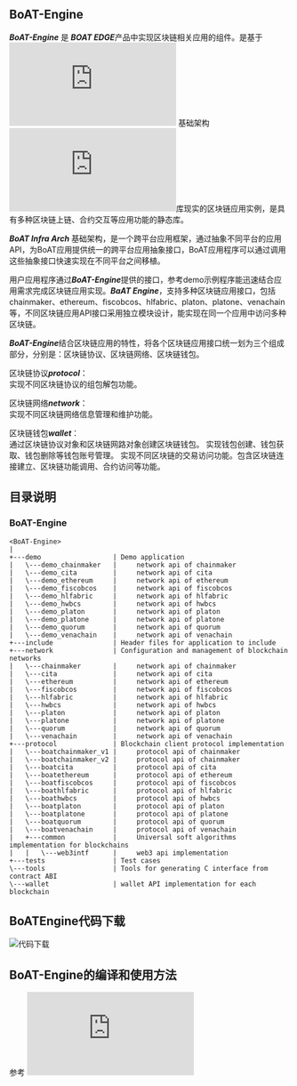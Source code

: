 ## BoAT-Engine

***BoAT-Engine*** 是 ***BOAT EDGE***产品中实现区块链相关应用的组件。是基于![***BoAT Infra Arch***](https://github.com/phengao/hello-world/blob/master/docs/BoAT_Overall_Design_cn.md) 基础架构![***BoAT-SupportLayer***](https://github.com/aitos-io/BoAT-SupportLayer/blob/main/README_cn.md)库现实的区块链应用实例，是具有多种区块链上链、合约交互等应用功能的静态库。

***BoAT Infra Arch*** 基础架构，是一个跨平台应用框架，通过抽象不同平台的应用API，为BoAT应用提供统一的跨平台应用抽象接口，BoAT应用程序可以通过调用这些抽象接口快速实现在不同平台之间移植。

用户应用程序通过***BoAT-Engine***提供的接口，参考demo示例程序能迅速结合应用需求完成区块链应用实现。***BaAT Engine***，支持多种区块链应用接口，包括chainmaker、ethereum、fiscobcos、hlfabric、platon、platone、venachain  等，不同区块链应用API接口采用独立模块设计，能实现在同一个应用中访问多种区块链。

***BoAT-Engine***结合区块链应用的特性，将各个区块链应用接口统一划为三个组成部分，分别是：区块链协议、区块链网络、区块链钱包。

区块链协议***protocol***：  
  实现不同区块链协议的组包解包功能。

区块链网络***network***：  
  实现不同区块链网络信息管理和维护功能。

区块链钱包***wallet***：  
  通过区块链协议对象和区块链网路对象创建区块链钱包。
  实现钱包创建、钱包获取、钱包删除等钱包账号管理。
  实现不同区块链的交易访问功能。包含区块链连接建立、区块链功能调用、合约访问等功能。

## 目录说明
### BoAT-Engine
```
<BoAT-Engine>
|
+---demo                  | Demo application
|   \---demo_chainmaker   |     network api of chainmaker
|   \---demo_cita         |     network api of cita
|   \---demo_ethereum     |     network api of ethereum
|   \---demo_fiscobcos    |     network api of fiscobcos
|   \---demo_hlfabric     |     network api of hlfabric
|   \---demo_hwbcs        |     network api of hwbcs
|   \---demo_platon       |     network api of platon
|   \---demo_platone      |     network api of platone
|   \---demo_quorum       |     network api of quorum
|   \---demo_venachain    |     network api of venachain
+---include               | Header files for application to include
+---network               | Configuration and management of blockchain networks
|   \---chainmaker        |     network api of chainmaker
|   \---cita              |     network api of cita
|   \---ethereum          |     network api of ethereum
|   \---fiscobcos         |     network api of fiscobcos
|   \---hlfabric          |     network api of hlfabric
|   \---hwbcs             |     network api of hwbcs
|   \---platon            |     network api of platon
|   \---platone           |     network api of platone
|   \---quorum            |     network api of quorum
|   \---venachain         |     network api of venachain
+---protocol              | Blockchain client protocol implementation
|   \---boatchainmaker_v1 |     protocol api of chainmaker
|   \---boatchainmaker_v2 |     protocol api of chainmaker
|   \---boatcita          |     protocol api of cita
|   \---boatethereum      |     protocol api of ethereum
|   \---boatfiscobcos     |     protocol api of fiscobcos
|   \---boathlfabric      |     protocol api of hlfabric
|   \---boathwbcs         |     protocol api of hwbcs
|   \---boatplaton        |     protocol api of platon
|   \---boatplatone       |     protocol api of platone
|   \---boatquorum        |     protocol api of quorum
|   \---boatvenachain     |     protocol api of venachain
|   +---common            |     Universal soft algorithms implementation for blockchains
|   |   \---web3intf      |     web3 api implementation
+---tests                 | Test cases
\---tools                 | Tools for generating C interface from contract ABI
\---wallet                | wallet API implementation for each blockchain
```
## BoATEngine代码下载
![代码下载](https://github.com/aitos-io/BoAT-SupportLayer/releases/tag/BoAT-SupportLayer-v3.1.0)

## BoAT-Engine的编译和使用方法
参考 ![***BoATEngine***编译和使用方法](https://github.com/aitos-io/BoAT-ProjectTemplate/blob/dev/README_cn.md)
